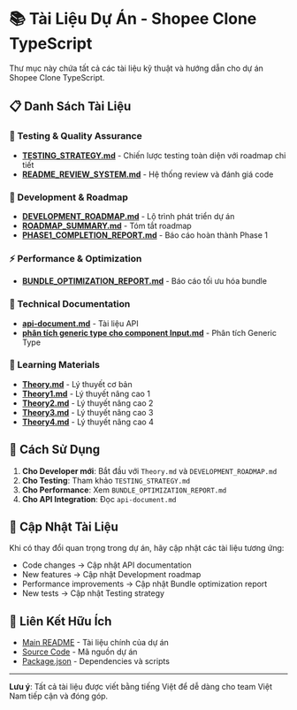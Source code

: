 # 📚 Tài Liệu Dự Án - Shopee Clone TypeScript

Thư mục này chứa tất cả các tài liệu kỹ thuật và hướng dẫn cho dự án Shopee Clone TypeScript.

## 📋 Danh Sách Tài Liệu

### 🧪 Testing & Quality Assurance

- **[TESTING_STRATEGY.md](./TESTING_STRATEGY.md)** - Chiến lược testing toàn diện với roadmap chi tiết
- **[README_REVIEW_SYSTEM.md](./README_REVIEW_SYSTEM.md)** - Hệ thống review và đánh giá code

### 🚀 Development & Roadmap

- **[DEVELOPMENT_ROADMAP.md](./DEVELOPMENT_ROADMAP.md)** - Lộ trình phát triển dự án
- **[ROADMAP_SUMMARY.md](./ROADMAP_SUMMARY.md)** - Tóm tắt roadmap
- **[PHASE1_COMPLETION_REPORT.md](./PHASE1_COMPLETION_REPORT.md)** - Báo cáo hoàn thành Phase 1

### ⚡ Performance & Optimization

- **[BUNDLE_OPTIMIZATION_REPORT.md](./BUNDLE_OPTIMIZATION_REPORT.md)** - Báo cáo tối ưu hóa bundle

### 🔧 Technical Documentation

- **[api-document.md](./api-document.md)** - Tài liệu API
- **[phân tích generic type cho component Input.md](./phân%20tích%20generic%20type%20cho%20component%20Input.md)** - Phân tích Generic Type

### 📖 Learning Materials

- **[Theory.md](./Theory.md)** - Lý thuyết cơ bản
- **[Theory1.md](./Theory1.md)** - Lý thuyết nâng cao 1
- **[Theory2.md](./Theory2.md)** - Lý thuyết nâng cao 2
- **[Theory3.md](./Theory3.md)** - Lý thuyết nâng cao 3
- **[Theory4.md](./Theory4.md)** - Lý thuyết nâng cao 4

## 🎯 Cách Sử Dụng

1. **Cho Developer mới**: Bắt đầu với `Theory.md` và `DEVELOPMENT_ROADMAP.md`
2. **Cho Testing**: Tham khảo `TESTING_STRATEGY.md`
3. **Cho Performance**: Xem `BUNDLE_OPTIMIZATION_REPORT.md`
4. **Cho API Integration**: Đọc `api-document.md`

## 📝 Cập Nhật Tài Liệu

Khi có thay đổi quan trọng trong dự án, hãy cập nhật các tài liệu tương ứng:

- Code changes → Cập nhật API documentation
- New features → Cập nhật Development roadmap
- Performance improvements → Cập nhật Bundle optimization report
- New tests → Cập nhật Testing strategy

## 🔗 Liên Kết Hữu Ích

- [Main README](../README.md) - Tài liệu chính của dự án
- [Source Code](../src/) - Mã nguồn dự án
- [Package.json](../package.json) - Dependencies và scripts

---

**Lưu ý**: Tất cả tài liệu được viết bằng tiếng Việt để dễ dàng cho team Việt Nam tiếp cận và đóng góp.
